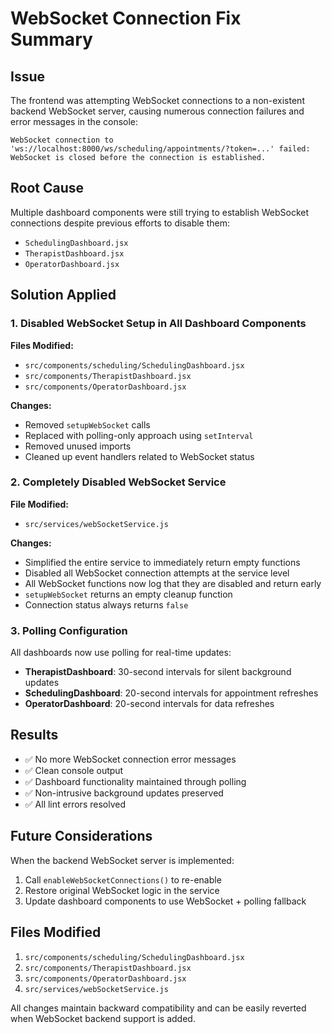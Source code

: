 # WebSocket Connection Fix Summary

## Issue

The frontend was attempting WebSocket connections to a non-existent backend WebSocket server, causing numerous connection failures and error messages in the console:

```
WebSocket connection to 'ws://localhost:8000/ws/scheduling/appointments/?token=...' failed: WebSocket is closed before the connection is established.
```

## Root Cause

Multiple dashboard components were still trying to establish WebSocket connections despite previous efforts to disable them:

- `SchedulingDashboard.jsx`
- `TherapistDashboard.jsx`
- `OperatorDashboard.jsx`

## Solution Applied

### 1. Disabled WebSocket Setup in All Dashboard Components

**Files Modified:**

- `src/components/scheduling/SchedulingDashboard.jsx`
- `src/components/TherapistDashboard.jsx`
- `src/components/OperatorDashboard.jsx`

**Changes:**

- Removed `setupWebSocket` calls
- Replaced with polling-only approach using `setInterval`
- Removed unused imports
- Cleaned up event handlers related to WebSocket status

### 2. Completely Disabled WebSocket Service

**File Modified:**

- `src/services/webSocketService.js`

**Changes:**

- Simplified the entire service to immediately return empty functions
- Disabled all WebSocket connection attempts at the service level
- All WebSocket functions now log that they are disabled and return early
- `setupWebSocket` returns an empty cleanup function
- Connection status always returns `false`

### 3. Polling Configuration

All dashboards now use polling for real-time updates:

- **TherapistDashboard**: 30-second intervals for silent background updates
- **SchedulingDashboard**: 20-second intervals for appointment refreshes
- **OperatorDashboard**: 20-second intervals for data refreshes

## Results

- ✅ No more WebSocket connection error messages
- ✅ Clean console output
- ✅ Dashboard functionality maintained through polling
- ✅ Non-intrusive background updates preserved
- ✅ All lint errors resolved

## Future Considerations

When the backend WebSocket server is implemented:

1. Call `enableWebSocketConnections()` to re-enable
2. Restore original WebSocket logic in the service
3. Update dashboard components to use WebSocket + polling fallback

## Files Modified

1. `src/components/scheduling/SchedulingDashboard.jsx`
2. `src/components/TherapistDashboard.jsx`
3. `src/components/OperatorDashboard.jsx`
4. `src/services/webSocketService.js`

All changes maintain backward compatibility and can be easily reverted when WebSocket backend support is added.
